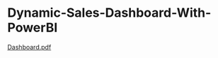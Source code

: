 # Dynamic-Sales-Dashboard-With-PowerBI
[Dashboard.pdf](https://github.com/Da-Agadz/Dynamic-Sales-Dashboard-With-PowerBI/files/12388172/Dashboard.pdf)
